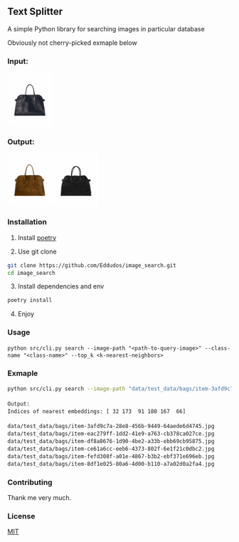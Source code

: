 ## Text Splitter

A simple Python library for searching images in particular database

Obviously not cherry-picked exmaple below
### Input:
<img src="images_thumb/image.png" alt="drawing" width="100"/>

### Output:
<img src="images_thumb/image-1.png" alt="drawing" width="100"/>
<img src="images_thumb/image-2.png" alt="drawing" width="100"/>

### Installation

1. Install [poetry](https://python-poetry.org/docs/#installation)

2. Use git clone
```bash 
git clone https://github.com/Eddudos/image_search.git
cd image_search
```
3. Install dependencies and env
```bash
poetry install
```
4. Enjoy

### Usage

```
python src/cli.py search --image-path "<path-to-query-image>" --class-name "<class-name>" --top_k <k-nearest-neighbors>
```

### Exmaple

```bash
python src/cli.py search --image-path "data/test_data/bags/item-3afd9c7a-28e8-456b-9449-64aede6d4745.jpg" --class-name "bags" --top_k 6

Output:
Indices of nearest embeddings: [ 32 173  91 180 167  66] 

data/test_data/bags/item-3afd9c7a-28e8-456b-9449-64aede6d4745.jpg
data/test_data/bags/item-eac279ff-1dd2-41e9-a763-cb378ca027ce.jpg
data/test_data/bags/item-df8a8676-1d90-4be2-a33b-ebb69cb95875.jpg
data/test_data/bags/item-ce61a6cc-eeb6-4373-802f-6e1f21c0dbc2.jpg
data/test_data/bags/item-fefd308f-a01e-4867-b3b2-ebf371e696eb.jpg
data/test_data/bags/item-8df1e025-80a6-4d00-b110-a7a02d0a2fa4.jpg
```

### Contributing

Thank me very much. 

### License

[MIT](https://choosealicense.com/licenses/mit/)
